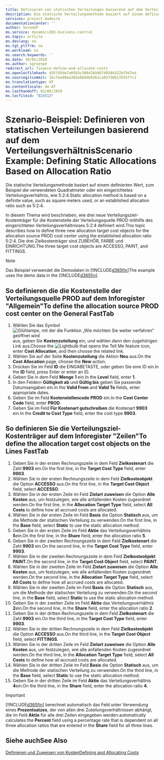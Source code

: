 ```yaml
---
title: Definieren von statischen Verteilungen basierend auf dem Verteilungsverhältnis | Microsoft Docs
description: Die statische Verteilungsmethode basiert auf einem definierten Wert, zum Beispiel die verwendeten Quadratmeter oder ein eingerichtetes Verteilungsverhältnis, wie 5:2:4.
services: project-madeira
documentationcenter: ''
author: SorenGP
ms.service: dynamics365-business-central
ms.topic: article
ms.devlang: na
ms.tgt_pltfrm: na
ms.workload: na
ms.search.keywords: ''
ms.date: 10/01/2018
ms.author: sgroespe
redirect_url: finance-define-and-allocate-costs
ms.openlocfilehash: d35fd5de7a0583c3864268d0749384322bf947ed
ms.sourcegitcommit: 1bcfaa99ea302e6b84b8361ca02730b135557fc1
ms.translationtype: HT
ms.contentlocale: de-AT
ms.lasthandoff: 03/08/2019
ms.locfileid: "824513"
---
```

# <a name="scenario-example-defining-static-allocations-based-on-allocation-ratio"></a><span data-ttu-id="1b691-103">Szenario-Beispiel: Definieren von statischen Verteilungen basierend auf dem Verteilungsverhältnis</span><span class="sxs-lookup"><span data-stu-id="1b691-103">Scenario Example: Defining Static Allocations Based on Allocation Ratio</span></span>
<span data-ttu-id="1b691-104">Die statische Verteilungsmethode basiert auf einem definierten Wert, zum Beispiel die verwendeten Quadratmeter oder ein eingerichtetes Verteilungsverhältnis, wie 5:2:4.</span><span class="sxs-lookup"><span data-stu-id="1b691-104">Static allocation method is based on a definite value, such as square meters used, or an established allocation ratio such as 5:2:4.</span></span>  

<span data-ttu-id="1b691-105">In diesem Thema wird beschrieben, wie drei neue Verteilungsziel-Kostenträger für die Kostenstelle der Verteilungsquelle PROD mithilfe des eingerichteten Verteilungsverhältnisses 5:2:4 definiert wird.</span><span class="sxs-lookup"><span data-stu-id="1b691-105">This topic describes how to define three new allocation target cost objects for the allocation source PROD cost center using the established allocation ratio 5:2:4.</span></span> <span data-ttu-id="1b691-106">Die drei Zielkostenträger sind ZUBEHÖR, FARBE und EINRICHTUNG.</span><span class="sxs-lookup"><span data-stu-id="1b691-106">The three target cost objects are ACCESSO, PAINT, and FITTINGS.</span></span>  

> [!NOTE]  
>  <span data-ttu-id="1b691-107">Das Beispiel verwendet die Demodaten in [!INCLUDE[d365fin](includes/d365fin_md.md)]</span><span class="sxs-lookup"><span data-stu-id="1b691-107">The example uses the demo data in the [!INCLUDE[d365fin](includes/d365fin_md.md)].</span></span>  

## <a name="to-define-the-allocation-source-prod-cost-center-on-the-general-fasttab"></a><span data-ttu-id="1b691-108">So definieren die die Kostenstelle der Verteilungsquelle PROD auf dem Inforegister "Allgemein"</span><span class="sxs-lookup"><span data-stu-id="1b691-108">To define the allocation source PROD cost center on the General FastTab</span></span>  

1.  <span data-ttu-id="1b691-109">Wählen Sie das Symbol ![Glühlampe, mit der die Funktion „Wie möchten Sie weiter verfahren“ geöffnet wird](media/ui-search/search_small.png "Wie möchten Sie weiter verfahren?") aus, geben Sie **Kostenzuteilung** ein, und wählen dann den zugehörigen Link aus.</span><span class="sxs-lookup"><span data-stu-id="1b691-109">Choose the ![Lightbulb that opens the Tell Me feature](media/ui-search/search_small.png "Tell me what you want to do") icon, enter **Cost Allocation**, and then choose the related link.</span></span>  
2.  <span data-ttu-id="1b691-110">Wählen Sie auf der Seite **Kostenzuteilung** die Aktion **Neu** aus.</span><span class="sxs-lookup"><span data-stu-id="1b691-110">On the **Cost Allocation** page, choose the **New** action.</span></span>  
3.  <span data-ttu-id="1b691-111">Drücken Sie im Feld **ID** die EINGABETASTE, oder geben Sie eine ID ein.</span><span class="sxs-lookup"><span data-stu-id="1b691-111">In the **ID** field, press Enter or enter an ID.</span></span>  
4.  <span data-ttu-id="1b691-112">Geben Sie in dem Feld **Menge** **1** ein.</span><span class="sxs-lookup"><span data-stu-id="1b691-112">In the **Level** field, enter **1**.</span></span>  
5.  <span data-ttu-id="1b691-113">In den Feldern **Gültigkeit ab** und **Gültig bis** geben Sie passende Datumsangaben ein.</span><span class="sxs-lookup"><span data-stu-id="1b691-113">In the **Valid From** and **Valid To** fields, enter appropriate dates.</span></span>  
6.  <span data-ttu-id="1b691-114">Geben Sie im Feld **Kostenstellencode** **PROD** ein.</span><span class="sxs-lookup"><span data-stu-id="1b691-114">In the **Cost Center Code** field, enter **PROD**.</span></span>  
7.  <span data-ttu-id="1b691-115">Geben Sie im Feld **Für Kostenart gutschreiben** die Kostenart **9903** ein.</span><span class="sxs-lookup"><span data-stu-id="1b691-115">In the **Credit to Cost Type** field, enter the cost type **9903**.</span></span>  

## <a name="to-define-the-allocation-target-cost-objects-on-the-lines-fasttab"></a><span data-ttu-id="1b691-116">So definieren Sie die Verteilungsziel-Kostenträger auf dem Inforegister "Zeilen"</span><span class="sxs-lookup"><span data-stu-id="1b691-116">To define the allocation target cost objects on the Lines FastTab</span></span>  

1.  <span data-ttu-id="1b691-117">Geben Sie in der ersten Rechnungszeile in dem Feld **Zielkostenart** die Zahl **9903** ein.</span><span class="sxs-lookup"><span data-stu-id="1b691-117">On the first line, in the **Target Cost Type** field, enter **9903**.</span></span>  
2.  <span data-ttu-id="1b691-118">Wählen Sie in der ersten Rechnungszeile in dem Feld **Zielkosteobjekt** die Option **ACCESSO** aus.</span><span class="sxs-lookup"><span data-stu-id="1b691-118">On the first line, in the **Target Cost Object** field, select **ACCESSO**.</span></span>  
3.  <span data-ttu-id="1b691-119">Wählen Sie in der ersten Zeile im Feld **Zielart zuweisen** die Option **Alle Kosten** aus, um festzulegen, wie alle anfallenden Kosten zugeordnet werden.</span><span class="sxs-lookup"><span data-stu-id="1b691-119">On the first line, in the **Allocation Target Type** field, select **All Costs** to define how all accrued costs are allocated.</span></span>  
4.  <span data-ttu-id="1b691-120">Wählen Sie in der ersten Zeile im Feld **Basis** die Option **Statisch** aus, um die Methode der statischen Verteilung zu verwenden.</span><span class="sxs-lookup"><span data-stu-id="1b691-120">On the first line, in the **Base** field, select **Static** to use the static allocation method.</span></span>  
5.  <span data-ttu-id="1b691-121">Geben Sie in der ersten Zeile im Feld **Aktie** das Verteilungsverhältnis **5**ein.</span><span class="sxs-lookup"><span data-stu-id="1b691-121">On the first line, in the **Share** field, enter the allocation ratio **5**.</span></span>  
6.  <span data-ttu-id="1b691-122">Geben Sie in der zweiten Rechnungszeile in dem Feld **Zielkostenart** die Zahl **9903** ein.</span><span class="sxs-lookup"><span data-stu-id="1b691-122">On the second line, in the **Target Cost Type** field, enter **9903**.</span></span>  
7.  <span data-ttu-id="1b691-123">Wählen Sie in der zweiten Rechnungszeile in dem Feld **Zielkosteobjekt** **PAINT.**</span><span class="sxs-lookup"><span data-stu-id="1b691-123">On the second line, in the **Target Cost Object** field, select **PAINT**.</span></span>  
8.  <span data-ttu-id="1b691-124">Wählen Sie in der zweiten Zeile im Feld **Zielart zuweisen** die Option **Alle Kosten** aus, um festzulegen, wie alle anfallenden Kosten zugeordnet werden.</span><span class="sxs-lookup"><span data-stu-id="1b691-124">On the second line, in the **Allocation Target Type** field, select **All Costs** to define how all accrued costs are allocated.</span></span>  
9. <span data-ttu-id="1b691-125">Wählen Sie in der zweiten Zeile im Feld **Basis** die Option **Statisch** aus, um die Methode der statischen Verteilung zu verwenden.</span><span class="sxs-lookup"><span data-stu-id="1b691-125">On the second line, in the **Base** field, select **Static** to use the static allocation method.</span></span>  
10. <span data-ttu-id="1b691-126">Geben Sie in der zweiten Zeile im Feld **Aktie** das Verteilungsverhältnis **2**ein.</span><span class="sxs-lookup"><span data-stu-id="1b691-126">On the second line, in the **Share** field, enter the allocation ratio **2**.</span></span>  
11. <span data-ttu-id="1b691-127">Geben Sie in der dritten Rechnungszeile in dem Feld **Zielkostenart** die Zahl **9903** ein.</span><span class="sxs-lookup"><span data-stu-id="1b691-127">On the third line, in the **Target Cost Type** field, enter **9903**.</span></span>  
12. <span data-ttu-id="1b691-128">Wählen Sie in der dritten Rechnungszeile in dem Feld **Zielkosteobjekt** die Option **ACCESSO** aus.</span><span class="sxs-lookup"><span data-stu-id="1b691-128">On the third line, in the **Target Cost Object** field, select **FITTINGS**.</span></span>  
13. <span data-ttu-id="1b691-129">Wählen Sie in der dritten Zeile im Feld **Zielart zuweisen** die Option **Alle Kosten** aus, um festzulegen, wie alle anfallenden Kosten zugeordnet werden.</span><span class="sxs-lookup"><span data-stu-id="1b691-129">On the third line, in the **Allocation Target Type** field, select **All Costs** to define how all accrued costs are allocated.</span></span>  
14. <span data-ttu-id="1b691-130">Wählen Sie in der dritten Zeile im Feld **Basis** die Option **Statisch** aus, um die Methode der statischen Verteilung zu verwenden.</span><span class="sxs-lookup"><span data-stu-id="1b691-130">On the third line, in the **Base** field, select **Static** to use the static allocation method.</span></span>  
15. <span data-ttu-id="1b691-131">Geben Sie in der dritten Zeile im Feld **Aktie** das Verteilungsverhältnis **4**ein.</span><span class="sxs-lookup"><span data-stu-id="1b691-131">On the third line, in the **Share** field, enter the allocation ratio **4**.</span></span>  

> [!IMPORTANT]  
>  [!INCLUDE[d365fin](includes/d365fin_md.md)] <span data-ttu-id="1b691-132">berechnet automatisch das Feld  unter Verwendung eines **Prozentsatzes**, der von allen drei Zuteilungsverhältnissen abhängt, die im Feld **Aktie** für alle drei Zeilen eingegeben werden.</span><span class="sxs-lookup"><span data-stu-id="1b691-132">automatically calculates the **Percent** field using a percentage rate that is dependent on all three allocation ratios that are entered in the **Share** field for all three lines.</span></span>  

## <a name="see-also"></a><span data-ttu-id="1b691-133">Siehe auch</span><span class="sxs-lookup"><span data-stu-id="1b691-133">See Also</span></span>  
[<span data-ttu-id="1b691-134">Definieren und Zuweisen von Kosten</span><span class="sxs-lookup"><span data-stu-id="1b691-134">Defining and Allocating Costs</span></span>](finance-define-and-allocate-costs.md)   
